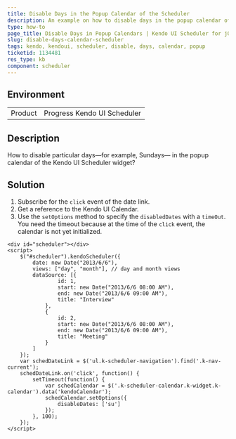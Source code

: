 ```yaml
---
title: Disable Days in the Popup Calendar of the Scheduler
description: An example on how to disable days in the popup calendar of the Kendo UI Scheduler.
type: how-to
page_title: Disable Days in Popup Calendars | Kendo UI Scheduler for jQuery
slug: disable-days-calendar-scheduler
tags: kendo, kendoui, scheduler, disable, days, calendar, popup
ticketid: 1134481
res_type: kb
component: scheduler
---
```


## Environment

<table>
 <tr>
  <td>Product</td>
  <td>Progress Kendo UI Scheduler</td>
 </tr>
</table>


## Description

How to disable particular days&mdash;for example, Sundays&mdash; in the popup calendar of the Kendo UI Scheduler widget?

## Solution

1. Subscribe for the `click` event of the date link.
1. Get a reference to the Kendo UI Calendar.
1. Use the `setOptions` method to specify the `disabledDates` with a `timeOut`. You need the timeout because at the time of the `click` event, the calendar is not yet initialized.

```dojo
<div id="scheduler"></div>
<script>
    $("#scheduler").kendoScheduler({
        date: new Date("2013/6/6"),
        views: ["day", "month"], // day and month views
        dataSource: [{
                id: 1,
                start: new Date("2013/6/6 08:00 AM"),
                end: new Date("2013/6/6 09:00 AM"),
                title: "Interview"
            },
            {
                id: 2,
                start: new Date("2013/6/6 08:00 AM"),
                end: new Date("2013/6/6 09:00 AM"),
                title: "Meeting"
            }
        ]
    });
    var schedDateLink = $('ul.k-scheduler-navigation').find('.k-nav-current');
    schedDateLink.on('click', function() {
        setTimeout(function() {
            var schedCalendar = $('.k-scheduler-calendar.k-widget.k-calendar').data('kendoCalendar');
            schedCalendar.setOptions({
                disableDates: ['su']
            });
        }, 100);
    });
</script>

```
